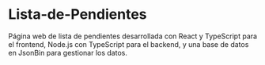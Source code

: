 # Lista-de-Pendientes
Página web de lista de pendientes desarrollada con React y TypeScript para el frontend, Node.js con TypeScript para el backend, y una base de datos en JsonBin para gestionar los datos.
